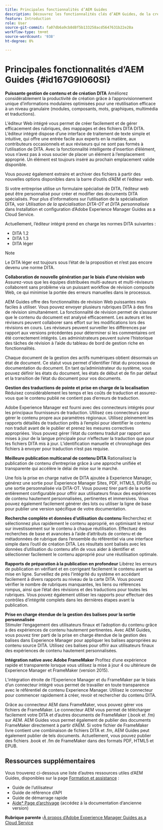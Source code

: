 ```yaml
---
title: Principales fonctionnalités d’AEM Guides
description: Découvrez les fonctionnalités clés d’AEM Guides, de la création DITA, de la gestion de contenu, de la révision web, de la traduction, de la localisation, de la publication multicanal et de l’intégration de FrameMaker.
feature: Introduction
role: User
source-git-commit: fa07db6a9cb8d8f5b133258acd5647631b22e28a
workflow-type: tm+mt
source-wordcount: '938'
ht-degree: 0%

---
```


# Principales fonctionnalités d’AEM Guides {#id167G9I060SI}

**Puissante gestion de contenu et de création DITA**
Améliorez considérablement la productivité de création grâce à l’approvisionnement unique d’informations modulaires optimisées pour une réutilisation efficace à un niveau granulaire \(modules, composants, mots, graphiques, multimédia et traductions\).

L’éditeur Web intégré vous permet de créer facilement et de gérer efficacement des rubriques, des mappages et des fichiers DITA DITA. L’éditeur intégré dispose d’une interface de traitement de texte simple et intuitive, qui offre une entrée facile aux experts en la matière, aux contributeurs occasionnels et aux réviseurs qui ne sont pas formés à l’utilisation de DITA. Avec la fonctionnalité intelligente d’insertion d’élément, vous n’avez pas à vous soucier de placer un élément à l’emplacement approprié. Un élément est toujours inséré au prochain emplacement valide disponible.

Vous pouvez également extraire et archiver des fichiers à partir des nouvelles options disponibles dans la barre d’outils d’AEM et l’éditeur web.

Si votre entreprise utilise un formulaire spécialisé de DITA, l’éditeur web peut être personnalisé pour créer et modifier des documents DITA spécialisés. Pour plus d’informations sur l’utilisation de la spécialisation DITA, voir *Utilisation de la spécialisation DITA-OT et DITA personnalisée* dans Installation et configuration d’Adobe Experience Manager Guides as a Cloud Service.

Actuellement, l’éditeur intégré prend en charge les normes DITA suivantes :

* DITA 1.2
* DITA 1.3
* DITA léger


>[!NOTE]
>
> Le DITA léger est toujours sous l’état de la proposition et n’est pas encore devenu une norme DITA.

**Collaboration de nouvelle génération par le biais d’une révision web**
Assurez-vous que les équipes distribuées multi-auteurs et multi-réviseurs collaborent sans problème via un puissant workflow de révision composite Web, ce qui minimise la portée des erreurs manuelles dans le processus.

AEM Guides offre des fonctionnalités de révision Web puissantes mais faciles à utiliser. Vous pouvez envoyer plusieurs rubriques DITA à des fins de révision simultanément. La fonctionnalité de révision permet de s’assurer que le contenu du document est analysé efficacement. Les auteurs et les réviseurs peuvent collaborer sans effort sur les modifications lors des révisions en cours. Les réviseurs peuvent surveiller les différences par rapport aux versions précédentes pour déterminer si les commentaires ont été correctement intégrés. Les administrateurs peuvent suivre l’historique des tâches de révision à l’aide du tableau de bord de gestion riche en fonctionnalités.

Chaque document de la gestion des actifs numériques obtient désormais un état de document. Ce statut vous permet d’identifier l’état du processus de documentation du document. En tant qu’administrateur du système, vous pouvez définir les états du document, les états de début et de fin par défaut et la transition de l’état du document pour vos documents.

**Gestion des traductions de pointe et prise en charge de la localisation**
Réduisez considérablement les temps et les coûts de traduction et assurez-vous que le contenu publié ne contient pas d’erreurs de traduction.

Adobe Experience Manager est fourni avec des connecteurs intégrés pour les principaux fournisseurs de traduction. Utilisez ces connecteurs pour gérer le contenu propre aux paramètres régionaux. Utilisez pleinement les rapports détaillés de traduction prêts à l’emploi pour identifier le contenu non traduit avant de le publier et prenez les mesures correctives appropriées. Vous pouvez gérer l’état du contenu traduit par rapport aux mises à jour de la langue principale pour n’effectuer la traduction que pour les fichiers DITA mis à jour. L’identification manuelle et chronophage des fichiers à envoyer pour traduction n’est pas requise.

**Meilleure publication multicanal de contenu DITA**
Rationalisez la publication de contenu d’entreprise grâce à une approche unifiée et transparente qui accélère le délai de mise sur le marché.

Une fois la prise en charge native de DITA ajoutée à Experience Manager, générez une sortie pour Experience Manager Sites, PDF, HTML5, EPUBS ou une sortie personnalisée via DITA-OT. Vous pouvez tirer parti de la sortie entièrement configurable pour offrir aux utilisateurs finaux des expériences de contenu hautement personnalisées, pertinentes et immersives. Vous pouvez également facilement générer des lots ou utiliser la ligne de base pour publier une version spécifique de votre documentation.

**Recherche complète et données d’utilisation du contenu**
Recherchez et sélectionnez plus rapidement le contenu approprié, en optimisant le retour sur investissement sur le contenu à chaque réutilisation. Effectuez des recherches de base et avancées à l’aide d’attributs de contenu et de métadonnées de rubrique dans l’ensemble du référentiel via une interface simple dans l’outil de création DITA. Les résultats sont balisés avec les données d’utilisation du contenu afin de vous aider à identifier et sélectionner facilement le contenu approprié pour une réutilisation optimale.

**Rapports de préparation à la publication en profondeur**
Libérez les erreurs de publication en vérifiant et en corrigeant facilement le contenu avant sa mise en ligne. Surveillez de près l’intégrité du système en accédant facilement à divers rapports au niveau de la carte DITA. Vous pouvez vérifier le nombre de rubriques manquantes, les liens ou références rompus, ainsi que l’état des révisions et des traductions pour toutes les rubriques. Vous pouvez également utiliser les rapports pour effectuer des contrôles d’intégrité complets dans les dernières étapes avant la publication.

**Prise en charge étendue de la gestion des balises pour la sortie personnalisée**\
Stimuler l’engagement des utilisateurs finaux et l’adoption du contenu grâce à des expériences de contenu hautement pertinentes. Avec AEM Guides, vous pouvez tirer parti de la prise en charge étendue de la gestion des balises dans Experience Manager pour appliquer les balises appropriées au contenu source DITA. Utilisez ces balises pour offrir aux utilisateurs finaux des expériences de contenu hautement personnalisées.

**Intégration native avec Adobe FrameMaker**
Profitez d’une expérience rapide et transparente lorsque vous utilisez la mise à jour 4 ou ultérieure de Experience Manager et FrameMaker (version 2015).

L’intégration étroite de l’Experience Manager et du FrameMaker par le biais d’un connecteur intégré vous permet de travailler en toute transparence avec le référentiel de contenu Experience Manager. Utilisez le connecteur pour commencer rapidement à créer, revoir et rechercher du contenu DITA.

Grâce au connecteur AEM dans FrameMaker, vous pouvez gérer vos fichiers de FrameMaker. Le connecteur AEM vous permet de télécharger facilement votre DITA et d’autres documents de FrameMaker (.book et .fm) sur AEM. AEM Guides vous permet également de publier des documents FrameMaker directement à partir d’AEM. Si votre fichier de FrameMaker livre contient une combinaison de fichiers DITA et .fm, AEM Guides peut également publier de tels documents. Actuellement, vous pouvez publier des fichiers .book et .fm de FrameMaker dans des formats PDF, HTML5 et EPUB.

## Ressources supplémentaires

Vous trouverez ci-dessous une liste d’autres ressources utiles d’AEM Guides, disponibles sur la page [Formation et assistance](https://helpx.adobe.com/support/xml-documentation-for-experience-manager.html) :

* Guide de l’utilisateur
* Guide de référence d’API
* Guide de démarrage rapide
* [Aide* Page d’archivage](https://helpx.adobe.com/xml-documentation-for-experience-manager/archive.html) (accédez à la documentation d’ancienne version)

**Rubrique parente :**[&#x200B;À propos d’Adobe Experience Manager Guides as a Cloud Service](intro.md)
